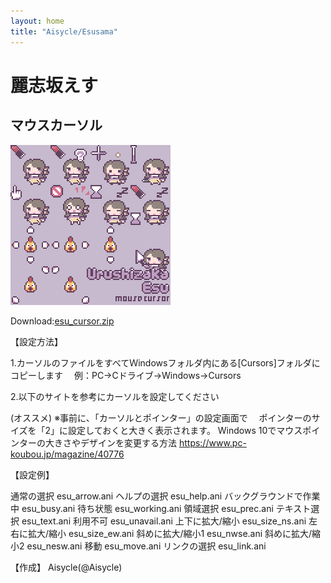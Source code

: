 ```yaml
---
layout: home
title: "Aisycle/Esusama"
---
```

# 麗志坂えす
## マウスカーソル

![esu_cursor](img/esu/esu_cursor.gif "esu_cursor")

Download:[esu_cursor.zip](files/esu_cursor.zip)

【設定方法】

1.カーソルのファイルをすべてＷindowsフォルダ内にある[Cursors]フォルダにコピーします
　例：PC→Cドライブ→Windows→Cursors

2.以下のサイトを参考にカーソルを設定してください

(オススメ)
※事前に、「カーソルとポインター」の設定画面で
　ポインターのサイズを「2」に設定しておくと大きく表示されます。
Windows 10でマウスポインターの大きさやデザインを変更する方法
https://www.pc-koubou.jp/magazine/40776


【設定例】

通常の選択	esu_arrow.ani
ヘルプの選択	esu_help.ani
バックグラウンドで作業中	esu_busy.ani
待ち状態	esu_working.ani
領域選択	esu_prec.ani
テキスト選択	esu_text.ani
利用不可	esu_unavail.ani
上下に拡大/縮小	esu_size_ns.ani
左右に拡大/縮小	esu_size_ew.ani
斜めに拡大/縮小1	esu_nwse.ani
斜めに拡大/縮小2	esu_nesw.ani
移動	esu_move.ani
リンクの選択	esu_link.ani

【作成】
Aisycle(@Aisycle)

